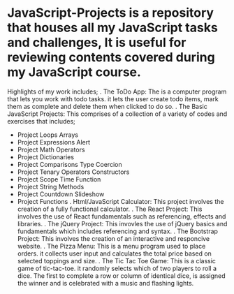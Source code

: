 # JavaScript-Projects is a repository that houses all my JavaScript tasks and challenges, It is useful for reviewing contents covered during my JavaScript course.
Highlights of my work includes;
. The ToDo App: The is a computer program that lets you work with todo tasks. it lets the user create todo items, mark them as complete and delete them when clicked to do so.
. The Basic JavaScript Projects: This comprises of a collection of a variety of codes and exercises that includes;
  - Project Loops Arrays
  - Project Expressions Alert
  - Project Math Operators
  - Project Dictionaries
  - Project Comparisons Type Coercion
  - Project Tenary Operators Constructors
  - Project Scope Time Function
  - Project String Methods
  - Project Countdown Slideshow
  - Project Functions
. Html/JavaScript Calculator: This project involves the creation of a fully functional calculator.
. The React Project: This involves the use of React fundamentals such as referencing, effects and libraries.
. The jQuery Project: This invovles the use of jQuery basics and fundamentals which includes referencing and syntax.
. The Bootstrap Project: This involves the creation of an interactive and responcive website.
. The Pizza Menu: This is a menu program used to place orders. it collects user input and calculates the total price based on selected toppings and size.
. The Tic Tac Toe Game: This is a classic game of tic-tac-toe. it randomly selects which of two players to roll a dice. The first to complete a row or column of identical dice, is assigned the  winner and is celebrated with a music and flashing lights.


